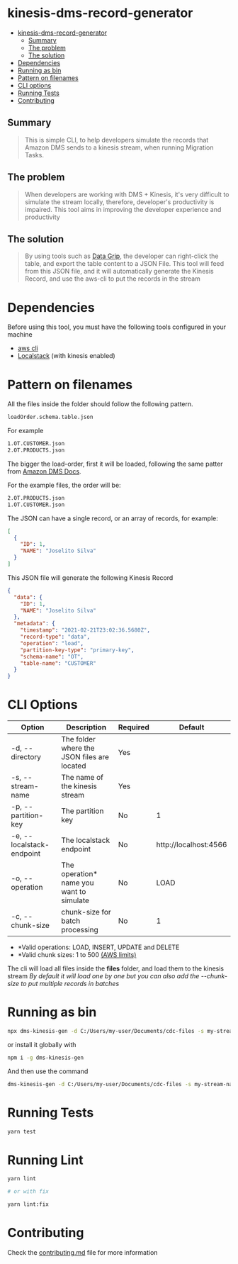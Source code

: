 # kinesis-dms-record-generator

- [kinesis-dms-record-generator](#kinesis-dms-record-generator)
  * [Summary](#summary)
  * [The problem](#the-problem)
  * [The solution](#the-solution)
- [Dependencies](#dependencies)
- [Running as bin](#running-as-bin)
- [Pattern on filenames](#pattern-on-filenames)
- [CLI options](#cli-options)
- [Running Tests](#running-tests)
- [Contributing](#contributing)


## Summary

> This is  simple CLI, to help developers simulate the records that Amazon DMS sends to
> a kinesis stream, when running Migration Tasks.

## The problem

> When developers are working with DMS + Kinesis, it's very difficult to simulate the stream locally,
> therefore, developer's productivity is impaired. This tool aims in improving the developer experience and productivity

## The solution

> By using tools such as [Data Grip](https://www.jetbrains.com/datagrip/), the developer can right-click the table,
> and export the table content to a JSON File. This tool will feed from this JSON file,
> and it will automatically generate the Kinesis Record, and use the aws-cli to put the records in the stream

# Dependencies

Before using this tool, you must have the following tools configured in your machine

- [aws cli](https://aws.amazon.com/cli/)
- [Localstack](https://github.com/localstack/localstack) (with kinesis enabled)

# Pattern on filenames

All the files inside the folder should follow the following pattern.

```bash
loadOrder.schema.table.json
```

For example

```bash
1.OT.CUSTOMER.json
2.OT.PRODUCTS.json
```

The bigger the load-order, first it will be loaded, following the same patter from [Amazon DMS Docs](https://docs.aws.amazon.com/dms/latest/userguide/CHAP_Tasks.CustomizingTasks.TableMapping.SelectionTransformation.Selections.html).

For the example files, the order will be:
```bash
2.OT.PRODUCTS.json
1.OT.CUSTOMER.json
```

The JSON can have a single record, or an array of records, for example:

```json
[
  {
    "ID": 1,
    "NAME": "Joselito Silva"
  }
]
```

This JSON file will generate the following Kinesis Record

```json
{
  "data": {
    "ID": 1,
    "NAME": "Joselito Silva"
  },
  "metadata": {
    "timestamp": "2021-02-21T23:02:36.5680Z",
    "record-type": "data",
    "operation": "load",
    "partition-key-type": "primary-key",
    "schema-name": "OT",
    "table-name": "CUSTOMER"
  }
}
```

# CLI Options

| Option | Description  | Required  | Default  |
| ------- | --- | --- | --- |
| -d, --directory <value> | The folder where the JSON files are located | Yes | |
| -s, --stream-name <value> | The name of the kinesis stream | Yes | |
| -p, --partition-key <value> | The partition key | No | 1 |
| -e, --localstack-endpoint <value> | The localstack endpoint | No | http://localhost:4566 |
| -o, --operation <value> | The operation* name you want to simulate | No | LOAD |
| -c, --chunk-size <value> | chunk-size for batch processing | No | 1 |

- *Valid operations: LOAD, INSERT, UPDATE and DELETE
- *Valid chunk sizes: 1 to 500 [(AWS limits)](https://docs.aws.amazon.com/cli/latest/reference/kinesis/put-records.html)
  
The cli will load all files inside the **files** folder, and load them to the kinesis stream
_By default it will load one by one but you can also add the --chunk-size <value> to put multiple records in batches_

# Running as bin

```bash
npx dms-kinesis-gen -d C:/Users/my-user/Documents/cdc-files -s my-stream-name
```

or install it globally with

```bash
npm i -g dms-kinesis-gen
```

And then use the command

```bash
dms-kinesis-gen -d C:/Users/my-user/Documents/cdc-files -s my-stream-name
```

# Running Tests

```bash
yarn test
```

# Running Lint

```bash
yarn lint

# or with fix

yarn lint:fix
```

# Contributing

Check the [contributing.md](./CONTRIBUTING.md) file for more information
